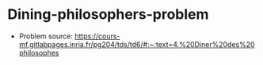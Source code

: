 # Dining-philosophers-problem
  - Problem source: https://cours-mf.gitlabpages.inria.fr/pg204/tds/td6/#:~:text=4.%20Diner%20des%20philosophes
